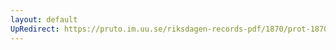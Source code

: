 ```yaml
---
layout: default
UpRedirect: https://pruto.im.uu.se/riksdagen-records-pdf/1870/prot-1870--fk--507/prot-1870--fk--507_040.pdf
---
```

